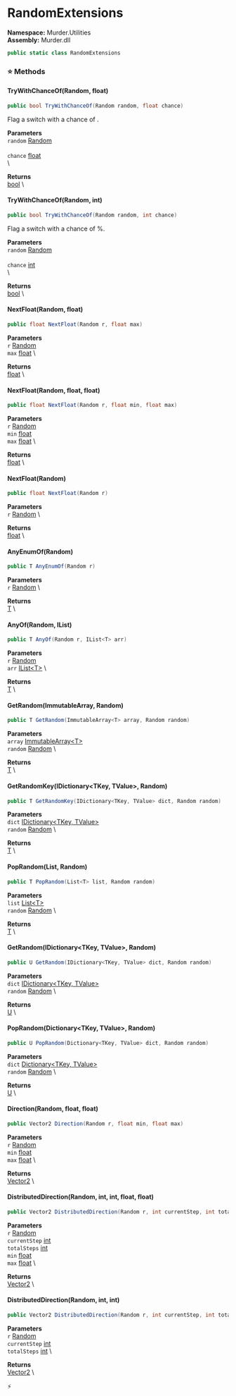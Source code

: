 # RandomExtensions

**Namespace:** Murder.Utilities \
**Assembly:** Murder.dll

```csharp
public static class RandomExtensions
```

### ⭐ Methods
#### TryWithChanceOf(Random, float)
```csharp
public bool TryWithChanceOf(Random random, float chance)
```

Flag a switch with a chance of <paramref name="chance" />.

**Parameters** \
`random` [Random](https://learn.microsoft.com/en-us/dotnet/api/System.Random?view=net-7.0) \
\
`chance` [float](https://learn.microsoft.com/en-us/dotnet/api/System.Single?view=net-7.0) \
\

**Returns** \
[bool](https://learn.microsoft.com/en-us/dotnet/api/System.Boolean?view=net-7.0) \

#### TryWithChanceOf(Random, int)
```csharp
public bool TryWithChanceOf(Random random, int chance)
```

Flag a switch with a chance of <paramref name="chance" />%.

**Parameters** \
`random` [Random](https://learn.microsoft.com/en-us/dotnet/api/System.Random?view=net-7.0) \
\
`chance` [int](https://learn.microsoft.com/en-us/dotnet/api/System.Int32?view=net-7.0) \
\

**Returns** \
[bool](https://learn.microsoft.com/en-us/dotnet/api/System.Boolean?view=net-7.0) \

#### NextFloat(Random, float)
```csharp
public float NextFloat(Random r, float max)
```

**Parameters** \
`r` [Random](https://learn.microsoft.com/en-us/dotnet/api/System.Random?view=net-7.0) \
`max` [float](https://learn.microsoft.com/en-us/dotnet/api/System.Single?view=net-7.0) \

**Returns** \
[float](https://learn.microsoft.com/en-us/dotnet/api/System.Single?view=net-7.0) \

#### NextFloat(Random, float, float)
```csharp
public float NextFloat(Random r, float min, float max)
```

**Parameters** \
`r` [Random](https://learn.microsoft.com/en-us/dotnet/api/System.Random?view=net-7.0) \
`min` [float](https://learn.microsoft.com/en-us/dotnet/api/System.Single?view=net-7.0) \
`max` [float](https://learn.microsoft.com/en-us/dotnet/api/System.Single?view=net-7.0) \

**Returns** \
[float](https://learn.microsoft.com/en-us/dotnet/api/System.Single?view=net-7.0) \

#### NextFloat(Random)
```csharp
public float NextFloat(Random r)
```

**Parameters** \
`r` [Random](https://learn.microsoft.com/en-us/dotnet/api/System.Random?view=net-7.0) \

**Returns** \
[float](https://learn.microsoft.com/en-us/dotnet/api/System.Single?view=net-7.0) \

#### AnyEnumOf(Random)
```csharp
public T AnyEnumOf(Random r)
```

**Parameters** \
`r` [Random](https://learn.microsoft.com/en-us/dotnet/api/System.Random?view=net-7.0) \

**Returns** \
[T]() \

#### AnyOf(Random, IList<T>)
```csharp
public T AnyOf(Random r, IList<T> arr)
```

**Parameters** \
`r` [Random](https://learn.microsoft.com/en-us/dotnet/api/System.Random?view=net-7.0) \
`arr` [IList\<T\>](https://learn.microsoft.com/en-us/dotnet/api/System.Collections.Generic.IList-1?view=net-7.0) \

**Returns** \
[T]() \

#### GetRandom(ImmutableArray<T>, Random)
```csharp
public T GetRandom(ImmutableArray<T> array, Random random)
```

**Parameters** \
`array` [ImmutableArray\<T\>](https://learn.microsoft.com/en-us/dotnet/api/System.Collections.Immutable.ImmutableArray-1?view=net-7.0) \
`random` [Random](https://learn.microsoft.com/en-us/dotnet/api/System.Random?view=net-7.0) \

**Returns** \
[T]() \

#### GetRandomKey(IDictionary<TKey, TValue>, Random)
```csharp
public T GetRandomKey(IDictionary<TKey, TValue> dict, Random random)
```

**Parameters** \
`dict` [IDictionary\<TKey, TValue\>](https://learn.microsoft.com/en-us/dotnet/api/System.Collections.Generic.IDictionary-2?view=net-7.0) \
`random` [Random](https://learn.microsoft.com/en-us/dotnet/api/System.Random?view=net-7.0) \

**Returns** \
[T]() \

#### PopRandom(List<T>, Random)
```csharp
public T PopRandom(List<T> list, Random random)
```

**Parameters** \
`list` [List\<T\>](https://learn.microsoft.com/en-us/dotnet/api/System.Collections.Generic.List-1?view=net-7.0) \
`random` [Random](https://learn.microsoft.com/en-us/dotnet/api/System.Random?view=net-7.0) \

**Returns** \
[T]() \

#### GetRandom(IDictionary<TKey, TValue>, Random)
```csharp
public U GetRandom(IDictionary<TKey, TValue> dict, Random random)
```

**Parameters** \
`dict` [IDictionary\<TKey, TValue\>](https://learn.microsoft.com/en-us/dotnet/api/System.Collections.Generic.IDictionary-2?view=net-7.0) \
`random` [Random](https://learn.microsoft.com/en-us/dotnet/api/System.Random?view=net-7.0) \

**Returns** \
[U]() \

#### PopRandom(Dictionary<TKey, TValue>, Random)
```csharp
public U PopRandom(Dictionary<TKey, TValue> dict, Random random)
```

**Parameters** \
`dict` [Dictionary\<TKey, TValue\>](https://learn.microsoft.com/en-us/dotnet/api/System.Collections.Generic.Dictionary-2?view=net-7.0) \
`random` [Random](https://learn.microsoft.com/en-us/dotnet/api/System.Random?view=net-7.0) \

**Returns** \
[U]() \

#### Direction(Random, float, float)
```csharp
public Vector2 Direction(Random r, float min, float max)
```

**Parameters** \
`r` [Random](https://learn.microsoft.com/en-us/dotnet/api/System.Random?view=net-7.0) \
`min` [float](https://learn.microsoft.com/en-us/dotnet/api/System.Single?view=net-7.0) \
`max` [float](https://learn.microsoft.com/en-us/dotnet/api/System.Single?view=net-7.0) \

**Returns** \
[Vector2](/Murder/Core/Geometry/Vector2.html) \

#### DistributedDirection(Random, int, int, float, float)
```csharp
public Vector2 DistributedDirection(Random r, int currentStep, int totalSteps, float min, float max)
```

**Parameters** \
`r` [Random](https://learn.microsoft.com/en-us/dotnet/api/System.Random?view=net-7.0) \
`currentStep` [int](https://learn.microsoft.com/en-us/dotnet/api/System.Int32?view=net-7.0) \
`totalSteps` [int](https://learn.microsoft.com/en-us/dotnet/api/System.Int32?view=net-7.0) \
`min` [float](https://learn.microsoft.com/en-us/dotnet/api/System.Single?view=net-7.0) \
`max` [float](https://learn.microsoft.com/en-us/dotnet/api/System.Single?view=net-7.0) \

**Returns** \
[Vector2](/Murder/Core/Geometry/Vector2.html) \

#### DistributedDirection(Random, int, int)
```csharp
public Vector2 DistributedDirection(Random r, int currentStep, int totalSteps)
```

**Parameters** \
`r` [Random](https://learn.microsoft.com/en-us/dotnet/api/System.Random?view=net-7.0) \
`currentStep` [int](https://learn.microsoft.com/en-us/dotnet/api/System.Int32?view=net-7.0) \
`totalSteps` [int](https://learn.microsoft.com/en-us/dotnet/api/System.Int32?view=net-7.0) \

**Returns** \
[Vector2](/Murder/Core/Geometry/Vector2.html) \



⚡